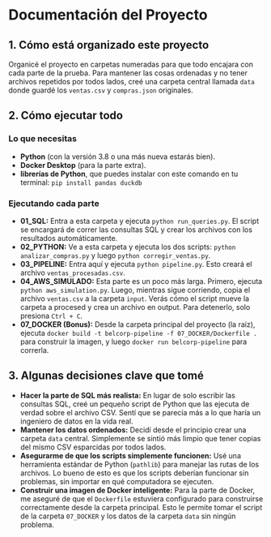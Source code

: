 # Documentación del Proyecto

## 1. Cómo está organizado este proyecto
Organicé el proyecto en carpetas numeradas para que todo encajara con cada parte de la prueba. Para mantener las cosas ordenadas y no tener archivos repetidos por todos lados, creé una carpeta central llamada `data` donde guardé los `ventas.csv` y `compras.json` originales.

## 2. Cómo ejecutar todo

### Lo que necesitas
* **Python** (con la versión 3.8 o una más nueva estarás bien).
* **Docker Desktop** (para la parte extra).
*  **librerías de Python**, que puedes instalar con este comando en tu terminal:
    `pip install pandas duckdb`

### Ejecutando cada parte
* **01\_SQL:** Entra a esta carpeta y ejecuta `python run_queries.py`. El script se encargará de correr las consultas SQL y crear los archivos con los resultados automáticamente.
* **02\_PYTHON:** Ve a esta carpeta y ejecuta los dos scripts: `python analizar_compras.py` y luego `python corregir_ventas.py`.
* **03\_PIPELINE:** Entra aquí y ejecuta `python pipeline.py`. Esto creará el archivo `ventas_procesadas.csv`.
* **04\_AWS\_SIMULADO:** Esta parte es un poco más larga. Primero, ejecuta `python aws_simulation.py`. Luego, mientras sigue corriendo, copia el archivo `ventas.csv` a la carpeta `input`. Verás cómo el script mueve la carpeta a procesed y crea un archivo en output. Para detenerlo, solo presiona `Ctrl + C`.
* **07\_DOCKER (Bonus):** Desde la carpeta principal del proyecto (la raíz), ejecuta `docker build -t belcorp-pipeline -f 07_DOCKER/Dockerfile .` para construir la imagen, y luego `docker run belcorp-pipeline` para correrla.

## 3. Algunas decisiones clave que tomé
* **Hacer la parte de SQL más realista:** En lugar de solo escribir las consultas SQL, creé un pequeño script de Python que las ejecuta de verdad sobre el archivo CSV. Sentí que se parecía más a lo que haría un ingeniero de datos en la vida real.
* **Mantener los datos ordenados:** Decidí desde el principio crear una carpeta `data` central. Simplemente se sintió más limpio que tener copias del mismo CSV esparcidas por todos lados.
* **Asegurarme de que los scripts simplemente funcionen:** Usé una herramienta estándar de Python (`pathlib`) para manejar las rutas de los archivos. Lo bueno de esto es que los scripts deberían funcionar sin problemas, sin importar en qué computadora se ejecuten.
* **Construir una imagen de Docker inteligente:** Para la parte de Docker, me aseguré de que el `Dockerfile` estuviera configurado para construirse correctamente desde la carpeta principal. Esto le permite tomar el script de la carpeta `07_DOCKER` y los datos de la carpeta `data` sin ningún problema.